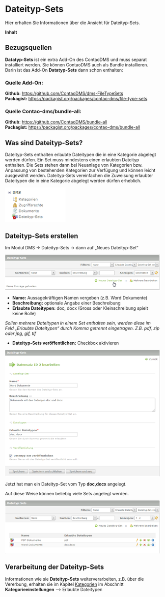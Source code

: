 # Dateityp-Sets

Hier erhalten Sie Informationen über die Ansicht für Dateityp-Sets.

**Inhalt**
<!-- toc -->


## Bezugsquellen
**Datatyp-Sets** ist ein extra Add-On des ContaoDMS und muss separat installiert werden. Sie können ContaoDMS auch als Bundle installieren. Darin ist das Add-On **Datatyp-Sets** dann schon enthalten:  

### Quelle Add-On:
**Github:** https://github.com/ContaoDMS/dms-FileTypeSets  
**Packagist:** https://packagist.org/packages/contao-dms/file-type-sets

### Quelle Contao-dms/bundle-all:

**Github:** https://github.com/ContaoDMS/bundle-all  
**Packagist:** https://packagist.org/packages/contao-dms/bundle-all


## Was sind Dateityp-Sets?
Dateityp-Sets enthalten erlaubte Dateitypen die in eine Kategorie abgelegt werden dürfen. Ein Set muss mindestens einen erlaubten Dateityp enthalten.
Die Sets stehen dann bei Neuanlage von Kategorien bzw. Anpassung von bestehenden Kategorien zur Verfügung und können leicht ausgewählt werden. Dateityp-Sets vereinfachen die Zuweisung erlaubter Dateitypen die in eine Kategorie abgelegt werden dürfen erheblich.

![Screenshot Backend Menü](../screenshot_backend_menu.png)


## Dateityp-Sets erstellen
Im Modul DMS → Dateityp-Sets → dann auf „Neues Dateityp-Set“


![Screenshot Neues Dateityp-Sets anlegen](screenshot_file_type_sets_new.png)


* **Name:** Aussagekräftigen Namen vergeben (z.B. Word Dokumente)
* **Beschreibung:** optionale Angabe einer Beschreibung
* **Erlaubte Dateitypen:** doc, docx (Gross oder Kleinschreibung spielt keine Rolle)

*Sollen mehrere Dateitypen in einem Set enthalten sein, werden diese im Feld „Erlaubte Dateitypen“ durch Komma getrennt eingetragen. Z.B. pdf, zip oder jpg, gif, tif*

* **Dateityp-Sets veröffentlichen:** Checkbox aktivieren

![Screenshot Dateityp-Sets konfigurieren](screenshot_file_type_sets_settings.png)

Jetzt hat man ein Dateityp-Set vom Typ **doc,docx** angelegt.

Auf diese Weise können beliebig viele Sets angelegt werden.

![Screenshot Dateityp-Sets Liste](screenshot_file_type_sets_list.png)


## Verarbeitung der Dateityp-Sets

Informationen wie sie **Dateityp-Sets** weiterverarbeiten, z.B. über die Vererbung, erhalten sie im Kapitel [Kategorien](/manual/de/admin/views/categories.md) im Abschnitt **Kategorieeinstellungen** --> Erlaubte Dateitypen
